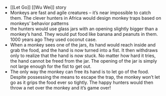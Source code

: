 - [[Let Go]] [[Wu Wei]] story
- Monkeys are fast and agile creatures – it’s near impossible to catch them. The clever hunters in Africa would design monkey traps based on monkeys’ behavior patterns
- the hunters would use glass jars with an opening slightly bigger than a monkey’s hand. They would put food like banana and peanuts in them. 1000 years ago They used coconut case.
- When a monkey sees one of the jars, its hand would reach inside and grab the food, and the hand is now turned into a fist. It then withdraws only to realize that the hand is now stuck. No matter how hard it tries, the hand cannot be freed from the jar. The opening of the jar is simply not large enough for the fist to get out.
- The only way the monkey can free its hand is to let go of the food. Despite possessing the means to escape the trap, the monkey won’t let go as it grips the food ever so tightly. The happy hunters would then throw a net over the monkey and it’s game over!
